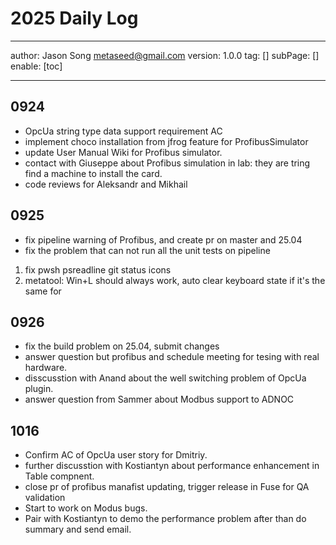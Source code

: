 # 2025 Daily Log
---
author: Jason Song <metaseed@gmail.com>
version: 1.0.0
tag: []
subPage: []
enable: [toc]

---
## 0924
* OpcUa string type data support requirement AC
* implement choco installation from jfrog feature for ProfibusSimulator
* update User Manual Wiki for Profibus simulator.
* contact with Giuseppe about Profibus simulation in lab: they are tring find a machine to install the card.
* code reviews for Aleksandr and Mikhail
## 0925
* fix pipeline warning of Profibus, and create pr on master and 25.04
* fix the problem that can not run all the unit tests on pipeline
1. fix pwsh psreadline git status icons
1. metatool: Win+L should always work, auto clear keyboard state if it's the same for 
## 0926
* fix the build problem on 25.04, submit changes
* answer question but profibus and schedule meeting for tesing with real hardware.
* disscusstion with Anand about the well switching problem of OpcUa plugin.
* answer question from Sammer about Modbus support to ADNOC
## 1016
* Confirm AC of OpcUa user story for Dmitriy.
* further discusstion with Kostiantyn about performance enhancement in Table compnent.
* close pr of profibus manafist updating, trigger release in Fuse for QA validation
* Start to work on Modus bugs.
* Pair with Kostiantyn to demo the performance problem after than do summary and send email.
